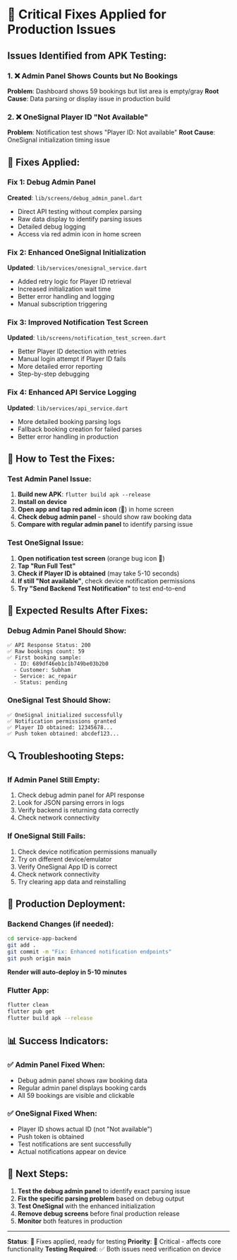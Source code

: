 # 🚨 Critical Fixes Applied for Production Issues

## Issues Identified from APK Testing:

### 1. ❌ Admin Panel Shows Counts but No Bookings
**Problem**: Dashboard shows 59 bookings but list area is empty/gray
**Root Cause**: Data parsing or display issue in production build

### 2. ❌ OneSignal Player ID "Not Available" 
**Problem**: Notification test shows "Player ID: Not available"
**Root Cause**: OneSignal initialization timing issue

## 🔧 Fixes Applied:

### Fix 1: Debug Admin Panel
**Created**: `lib/screens/debug_admin_panel.dart`
- Direct API testing without complex parsing
- Raw data display to identify parsing issues
- Detailed debug logging
- Access via red admin icon in home screen

### Fix 2: Enhanced OneSignal Initialization
**Updated**: `lib/services/onesignal_service.dart`
- Added retry logic for Player ID retrieval
- Increased initialization wait time
- Better error handling and logging
- Manual subscription triggering

### Fix 3: Improved Notification Test Screen
**Updated**: `lib/screens/notification_test_screen.dart`
- Better Player ID detection with retries
- Manual login attempt if Player ID fails
- More detailed error reporting
- Step-by-step debugging

### Fix 4: Enhanced API Service Logging
**Updated**: `lib/services/api_service.dart`
- More detailed booking parsing logs
- Fallback booking creation for failed parses
- Better error handling in production

## 🧪 How to Test the Fixes:

### Test Admin Panel Issue:
1. **Build new APK**: `flutter build apk --release`
2. **Install on device**
3. **Open app and tap red admin icon** (🔧) in home screen
4. **Check debug admin panel** - should show raw booking data
5. **Compare with regular admin panel** to identify parsing issue

### Test OneSignal Issue:
1. **Open notification test screen** (orange bug icon 🐛)
2. **Tap "Run Full Test"**
3. **Check if Player ID is obtained** (may take 5-10 seconds)
4. **If still "Not available"**, check device notification permissions
5. **Try "Send Backend Test Notification"** to test end-to-end

## 📱 Expected Results After Fixes:

### Debug Admin Panel Should Show:
```
✅ API Response Status: 200
✅ Raw bookings count: 59
✅ First booking sample:
  - ID: 689df46eb1c1b749be03b2b0
  - Customer: Subham
  - Service: ac_repair
  - Status: pending
```

### OneSignal Test Should Show:
```
✅ OneSignal initialized successfully
✅ Notification permissions granted
✅ Player ID obtained: 12345678...
✅ Push token obtained: abcdef123...
```

## 🔍 Troubleshooting Steps:

### If Admin Panel Still Empty:
1. Check debug admin panel for API response
2. Look for JSON parsing errors in logs
3. Verify backend is returning data correctly
4. Check network connectivity

### If OneSignal Still Fails:
1. Check device notification permissions manually
2. Try on different device/emulator
3. Verify OneSignal App ID is correct
4. Check network connectivity
5. Try clearing app data and reinstalling

## 🚀 Production Deployment:

### Backend Changes (if needed):
```bash
cd service-app-backend
git add .
git commit -m "Fix: Enhanced notification endpoints"
git push origin main
```
**Render will auto-deploy in 5-10 minutes**

### Flutter App:
```bash
flutter clean
flutter pub get
flutter build apk --release
```

## 📊 Success Indicators:

### ✅ Admin Panel Fixed When:
- Debug admin panel shows raw booking data
- Regular admin panel displays booking cards
- All 59 bookings are visible and clickable

### ✅ OneSignal Fixed When:
- Player ID shows actual ID (not "Not available")
- Push token is obtained
- Test notifications are sent successfully
- Actual notifications appear on device

## 🎯 Next Steps:

1. **Test the debug admin panel** to identify exact parsing issue
2. **Fix the specific parsing problem** based on debug output
3. **Test OneSignal** with the enhanced initialization
4. **Remove debug screens** before final production release
5. **Monitor** both features in production

---

**Status**: 🔧 Fixes applied, ready for testing
**Priority**: 🚨 Critical - affects core functionality
**Testing Required**: ✅ Both issues need verification on device
